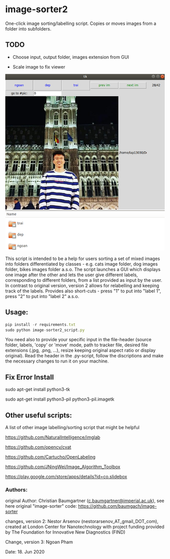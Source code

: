 # image-sorter2

One-click image sorting/labelling script. Copies or moves images from a folder into subfolders.

## TODO 

* Choose input, output folder, images extension from GUI

* Scale image to fix viewer 


<img width="700" alt="pic_github_readme" src="https://github.com/ngoanpv/image-sorter2/blob/master/demo.png">

<img width="700" alt="pic_github_readme" src="https://github.com/ngoanpv/image-sorter2/blob/master/demo_output.png">


This script is intended to be a help for users sorting a set of mixed images into folders differentiated by classes - e.g. cats image folder, dog images folder, bikes images folder a.s.o. The script launches a GUI which displays one image after the other and lets the user give different labels, corresponding to different folders, from a list provided as input by the user. In contrast to original version, version 2 allows for relabelling and keeping track of the labels. Provides also short-cuts - press "1" to put into "label 1", press "2" to put into "label 2" a.s.o.

## Usage:

```js
pip install -r requirements.txt
sudo python image-sorter2_script.py
```


You need also to provide your specific input in the file-header (source folder, labels, 'copy' or 'move' mode, path to tracker file, desired file extensions (.jpg, .png, ...), resize keeping original aspect ratio or display original). Read the header in the .py-script, follow the discriptions and make the necessary changes to run it on your machine.

## Fix Error Install 
sudo apt-get install python3-tk 

sudo apt-get install python3-pil python3-pil.imagetk


## Other useful scripts:
A list of other image labelling/sorting script that might be helpful

https://github.com/NaturalIntelligence/imglab

https://github.com/opencv/cvat

https://github.com/Cartucho/OpenLabeling

https://github.com/JNingWei/Image_Algorithm_Toolbox

https://play.google.com/store/apps/details?id=co.slidebox

### Authors:
original Author: Christian Baumgartner (c.baumgartner@imperial.ac.uk),
see here original "image-sorter" code: https://github.com/baumgach/image-sorter

changes, version 2: Nestor Arsenov (nestorarsenov_AT_gmail_DOT_com), created at London Center for Nanotechnology with project funding provided by The Foundation for Innovative New Diagnostics (FIND)

Change, version 3: Ngoan Pham


Date: 18. Jun 2020
